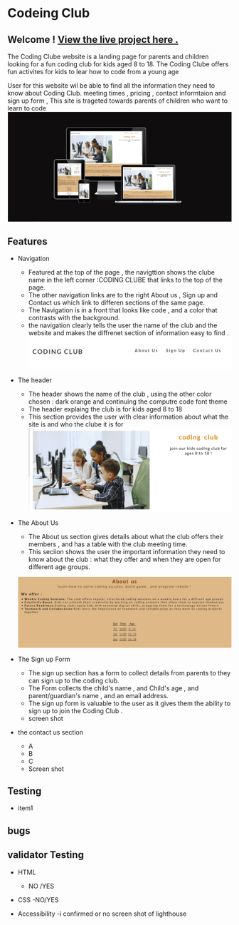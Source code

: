 # Codeing Club

## Welcome ! [View the live project here .](https://akramalex.github.io/Portfolio1/)

The Coding Clube website is a landing page for parents and children looking for a fun coding club for kids aged 8 to 18. 
The Coding Clube offers fun activites for kids to lear how to code from a young age 


User for this website wil be able to find all the information they need to know about Coding Club.
meeting times , pricing , contact informtaion and sign up form , This site is trageted towards parents of children who want to learn to code 
![](assets/images/sc1-1.jpg)

## Features

  * Navigation
      - Featured at the top of the page , the navigttion shows the clube name in the left corner :CODING CLUBE that 
  links to the top of the page.
      - The other navigation links are to the right About us , Sign up and Contact us which link to differen sections of the same page.
     -  The Navigation is in a front that looks like code , and a color that contrasts with the background.
     -  the navigation clearly tells the user the name of the club and the website and makes the diffrenet section of information easy to find .
  ![](assets/images/sc1-2.jpg )

     

* The header 

  * The header shows the name of the club , using the other color chosen : dark orange and continuing the computre code font theme
  * The header explaing the club is for kids aged 8 to 18
  * This section provides the user with clear information about what the site is and who the clube it is for 
  ![](assets/images/sc1-3.png)

* The About Us 

    - The About us section gives details about what the club offers their members , and has a table with the club meeting time.
    - This seciion shows the user the important information they need to know  about the club : what they offer and when they are open for different age groups.
  
  ![](assets/images/sc1-4.png)

*  The Sign up Form 
     - The sign up section has a form to collect details from parents to they can sign up to the coding club.
     - The Form collects the child's name , and Child's age , and parent/guardian's name , and an email address.
     - The sign up form is valuable to the user as it gives them the ability to sign up to join the Coding Club .
     -  screen shot


* the contact us section
    - A
    - B
    - C
    - Screen shot





## Testing 
 * item1


## bugs


## validator Testing
 * HTML
      - NO /YES

* CSS 
    -NO/YES

* Accessibility 
      -i confirmed or no
screen shot of lighthouse